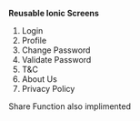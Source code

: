 **Reusable Ionic Screens**
1. Login
2. Profile
3. Change Password
4. Validate Password
5. T&C
6. About Us
7. Privacy Policy




Share Function also implimented
